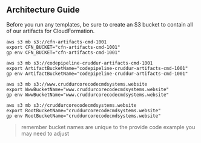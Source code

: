 ## Architecture Guide

Before you run any templates, be sure to create an S3 bucket to contain
all of our artifacts for CloudFormation.

```
aws s3 mb s3://cfn-artifacts-cmd-1001
export CFN_BUCKET="cfn-artifacts-cmd-1001"
gp env CFN_BUCKET="cfn-artifacts-cmd-1001"

aws s3 mb s3://codepipeline-cruddur-artifacts-cmd-1001
export ArtifactBucketName="codepipeline-cruddur-artifacts-cmd-1001"
gp env ArtifactBucketName="codepipeline-cruddur-artifacts-cmd-1001"

aws s3 mb s3://www.cruddurcorecodecmdsystems.website
export WwwBucketName="www.cruddurcorecodecmdsystems.website"
gp env WwwBucketName="www.cruddurcorecodecmdsystems.website"

aws s3 mb s3://cruddurcorecodecmdsystems.website
export RootBucketName="cruddurcorecodecmdsystems.website"
gp env RootBucketName="cruddurcorecodecmdsystems.website"
```

> remember bucket names are unique to the provide code example you may need to adjust
